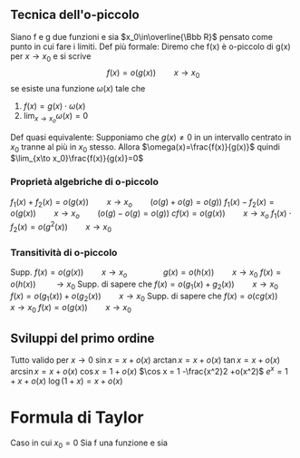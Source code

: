 
## Tecnica dell'o-piccolo
Siano f e g due funzioni e sia $x_0\in\overline{\Bbb R}$ pensato come punto in cui fare i limiti.
Def più formale: Diremo che f(x) è o-piccolo di g(x) per $x\to x_0$ e si scrive
$$ f(x)=o(g(x))\qquad x\to x_0$$
se esiste una funzione $\omega(x)$ tale che 
1. $f(x)=g(x)\cdot\omega(x)$
2. $\lim_{x\to x_o}\omega(x)=0$

Def quasi equivalente: Supponiamo che $g(x)\ne 0$ in un intervallo centrato in $x_0$ tranne al più in $x_0$ stesso. Allora $\omega(x)=\frac{f(x)}{g(x)}$ quindi $\lim_{x\to x_0}\frac{f(x)}{g(x)}=0$ 

### Proprietà algebriche di o-piccolo
$f_1(x)+f_2(x)=o(g(x))\qquad x\to x_o\qquad(o(g)+o(g)=o(g))$
$f_1(x)-f_2(x)=o(g(x))\qquad x\to x_o\qquad (o(g)-o(g)=o(g))$
$cf(x)=o(g(x))\qquad x\to x_o$
$f_1(x)\cdot f_2(x)=o(g^2(x))\qquad x\to x_0$

### Transitività di o-piccolo
Supp. $f(x)=o(g(x))\qquad x\to x_o\qquad\qquad g(x)=o(h(x))\qquad x\to x_0$
$f(x)=o(h(x))\qquad \to x_0$
Supp. di sapere che $f(x)=o(g_1(x)+g_2(x))\qquad x\to x_0$
$f(x)=o(g_1(x))+o(g_2(x))\qquad x\to x_0$
Supp. di sapere che $f(x)=o(cg(x))\qquad x\to x_0$
$f(x)=o(g(x))\qquad x\to x_0$

## Sviluppi del primo ordine
Tutto valido per $x\to0$
$\sin x = x+o(x)$
$\arctan x = x+o(x)$
$\tan x = x+o(x)$
$\arcsin x = x+o(x)$
$\cos x=1+o(x)$
$\cos x = 1 -\frac{x^2}2 +o(x^2)$
$e^x=1+x+o(x)$
$\log(1+x)=x+o(x)$

# Formula di Taylor
Caso in cui $x_0=0$
Sia f una funzione e sia 